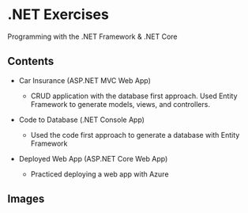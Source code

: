 # .NET Exercises

Programming with the .NET Framework & .NET Core


## Contents

- Car Insurance (ASP.NET MVC Web App)
  - CRUD application with the database first approach. Used Entity Framework to generate models, views, and controllers.

- Code to Database (.NET Console App)
  - Used the code first approach to generate a database with Entity Framework

- Deployed Web App (ASP.NET Core Web App)
  - Practiced deploying a web app with Azure


## Images
